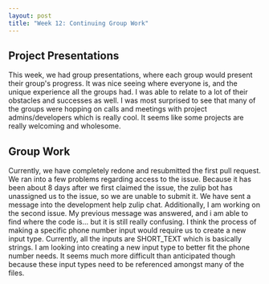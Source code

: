 ```yaml
---
layout: post
title: "Week 12: Continuing Group Work"
---
```


## Project Presentations
This week, we had group presentations, where each group would present their group's progress. It was nice seeing where everyone is, and the unique experience all the groups had. I was able to relate to a lot of their obstacles and successes as well. I was most surprised to see that many of the groups were hopping on calls and meetings with project admins/developers which is really cool. It seems like some projects are really welcoming and wholesome.

## Group Work
Currently, we have completely redone and resubmitted the first pull request. We ran into a few problems regarding access to the issue. Because it has been about 8 days after we first claimed the issue, the zulip bot has unassigned us to the issue, so we are unable to submit it. We have sent a message into the development help zulip chat. Additionally, I am working on the second issue. My previous message was answered, and i am able to find where the code is... but it is still really confusing. I think the process of making a specific phone number input would require us to create a new input type. Currently, all the inputs are SHORT_TEXT which is basically strings. I am looking into creating a new input type to better fit the phone number needs. It seems much more difficult than anticipated though because these input types need to be referenced amongst many of the files. 
